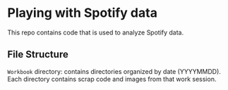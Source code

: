 # Playing with Spotify data
This repo contains code that is used to analyze Spotify data.

## File Structure
`Workbook` directory: contains directories organized by date (YYYYMMDD). Each directory contains scrap code and images from that work session. 
